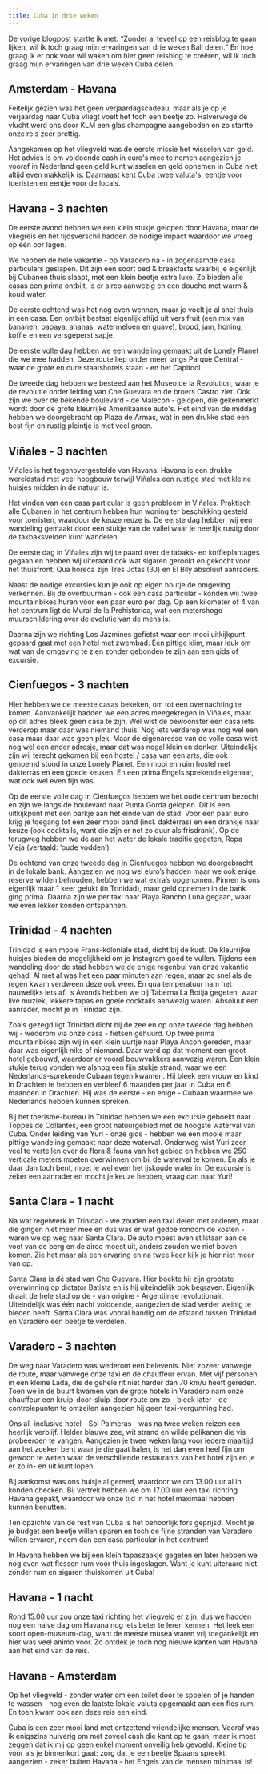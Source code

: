 ```yaml
---
title: Cuba in drie weken
---
```


De vorige blogpost startte ik met: “Zonder al teveel op een reisblog te gaan lijken, wil ik toch graag mijn ervaringen van drie weken Bali delen.“ En hoe graag ik er ook voor wil waken om hier geen reisblog te creëren, wil ik toch graag mijn ervaringen van drie weken Cuba delen.

## Amsterdam - Havana
Feitelijk gezien was het geen verjaardagscadeau, maar als je op je verjaardag naar Cuba vliegt voelt het toch een beetje zo. Halverwege de vlucht werd ons door KLM een glas champagne aangeboden en zo startte onze reis zeer prettig.

Aangekomen op het vliegveld was de eerste missie het wisselen van geld. Het advies is om voldoende cash in euro's mee te nemen aangezien je vooraf in Nederland geen geld kunt wisselen en geld opnemen in Cuba niet altijd even makkelijk is. Daarnaast kent Cuba twee valuta's, eentje voor toeristen en eentje voor de locals. 

## Havana - 3 nachten
De eerste avond hebben we een klein stukje gelopen door Havana, maar de vliegreis en het tijdsverschil hadden de nodige impact waardoor we vroeg op één oor lagen.

We hebben de hele vakantie - op Varadero na - in zogenaamde casa particulars geslapen. Dit zijn een soort bed & breakfasts waarbij je eigenlijk bij Cubanen thuis slaapt, met een klein beetje extra luxe. Zo bieden alle casas een prima ontbijt, is er airco aanwezig en een douche met warm & koud water. 

De eerste ochtend was het nog even wennen, maar je voelt je al snel thuis in een casa. Een ontbijt bestaat eigenlijk altijd uit vers fruit (een mix van bananen, papaya, ananas, watermeloen en guave), brood, jam, honing, koffie en een versgeperst sapje.

De eerste volle dag hebben we een wandeling gemaakt uit de Lonely Planet die we mee hadden. Deze route liep onder meer langs Parque Central - waar de grote en dure staatshotels staan - en het Capitool. 

De tweede dag hebben we besteed aan het Museo de la Revolution, waar je de revolutie onder leiding van Che Guevara en de broers Castro ziet. Ook zijn we over de bekende boulevard - de Malecon - gelopen, die gekenmerkt wordt door de grote kleurrijke Amerikaanse auto's. Het eind van de middag hebben we doorgebracht op Plaza de Armas, wat in een drukke stad een best fijn en rustig pleintje is met veel groen. 

## Viñales - 3 nachten
Viñales is het tegenovergestelde van Havana. Havana is een drukke wereldstad met veel hoogbouw terwijl Viñales een rustige stad met kleine huisjes midden in de natuur is. 

Het vinden van een casa particular is geen probleem in Viñales. Praktisch alle Cubanen in het centrum hebben hun woning ter beschikking gesteld voor toeristen, waardoor de keuze reuze is. De eerste dag hebben wij een wandeling gemaakt door een stukje van de vallei waar je heerlijk rustig door de takbaksvelden kunt wandelen. 

De eerste dag in Viñales zijn wij te paard over de tabaks- en koffieplantages gegaan en hebben wij uiteraard ook wat sigaren gerookt en gekocht voor het thuisfront. Qua horeca zijn Tres Jotas (3J) en El Bily absoluut aanraders.

Naast de nodige excursies kun je ook op eigen houtje de omgeving verkennen. Bij de overbuurman - ook een casa particular - konden wij twee mountainbikes huren voor een paar euro per dag. Op een kilometer of 4 van het centrum ligt de Mural de la Prehistorica, wat een metershoge muurschildering over de evolutie van de mens is. 

Daarna zijn we richting Los Jazmines gefietst waar een mooi uitkijkpunt gepaard gaat met een hotel met zwembad. Een pittige klim, maar leuk om wat van de omgeving te zien zonder gebonden te zijn aan een gids of excursie. 

## Cienfuegos - 3 nachten
Hier hebben we de meeste casas bekeken, om tot een overnachting te komen. Aanvankelijk hadden we een adres meegekregen in Viñales, maar op dit adres bleek geen casa te zijn. Wel wist de bewoonster een casa iets verderop maar daar was niemand thuis. Nog iets verderop was nog wel een casa maar daar was geen plek. Maar de eigenaresse van de volle casa wist nog wel een ander adresje, maar dat was nogal klein en donker. Uiteindelijk zijn wij terecht gekomen bij een hostel / casa van een arts, die ook genoemd stond in onze Lonely Planet. Een mooi en ruim hostel met dakterras en een goede keuken. En een prima Engels sprekende eigenaar, wat ook wel even fijn was.

Op de eerste volle dag in Cienfuegos hebben we het oude centrum bezocht en zijn we langs de boulevard naar Punta Gorda gelopen. Dit is een uitkijkpunt met een parkje aan het einde van de stad. Voor een paar euro krijg je toegang tot een zeer mooi pand (incl. dakterras) en een drankje naar keuze (ook cocktails, want die zijn er net zo duur als frisdrank). Op de terugweg hebben we de aan het water de lokale traditie gegeten, Ropa Vieja (vertaald: ‘oude vodden’).

De ochtend van onze tweede dag in Cienfuegos hebben we doorgebracht in de lokale bank. Aangezien we nog wel euro’s hadden maar we ook enige reserve wilden behouden, hebben we wat extra’s opgenomen. Pinnen is ons eigenlijk maar 1 keer gelukt (in Trinidad), maar geld opnemen in de bank ging prima. Daarna zijn we per taxi naar Playa Rancho Luna gegaan, waar we even lekker konden ontspannen.

## Trinidad - 4 nachten
Trinidad is een mooie Frans-koloniale stad, dicht bij de kust. De kleurrijke huisjes bieden de mogelijkheid om je Instagram goed te vullen. Tijdens een wandeling door de stad hebben we de enige regenbui van onze vakantie gehad. Al met al was het een paar minuten aan regen, maar zo snel als de regen kwam verdween deze ook weer. En qua temperatuur nam het nauwelijks iets af. ‘s Avonds hebben we bij Taberna La Botija gegeten, waar live muziek, lekkere tapas en goeie cocktails aanwezig waren. Absoluut een aanrader, mocht je in Trinidad zijn. 

Zoals gezegd ligt Trinidad dicht bij de zee en op onze tweede dag hebben wij - wederom via onze casa - fietsen gehuurd. Op twee prima mountainbikes zijn wij in een klein uurtje naar Playa Ancon gereden, maar daar was eigenlijk niks of niemand. Daar werd op dat moment een groot hotel gebouwd, waardoor er vooral bouwvakkers aanwezig waren. Een klein stukje terug vonden we alsnog een fijn stukje strand, waar we een Nederlands-sprekende Cubaan tegen kwamen. Hij bleek een vrouw en kind in Drachten te hebben en verbleef 6 maanden per jaar in Cuba en 6 maanden in Drachten. Hij was de eerste - en enige - Cubaan waarmee we Nederlands hebben kunnen spreken. 

Bij het toerisme-bureau in Trinidad hebben we een excursie geboekt naar Toppes de Collantes, een groot natuurgebied met de hoogste waterval van Cuba. Onder leiding van Yuri - onze gids - hebben we een mooie maar pittige wandeling gemaakt naar deze waterval. Onderweg wist Yuri zeer veel te vertellen over de flora & fauna van het gebied en hebben we 250 verticale meters moeten overwinnen om bij de waterval te komen. En als je daar dan toch bent, moet je wel even het ijskoude water in. De excursie is zeker een aanrader en mocht je keuze hebben, vraag dan naar Yuri!

## Santa Clara - 1 nacht
Na wat regelwerk in Trinidad - we zouden een taxi delen met anderen, maar die gingen niet meer mee en dus was er wat gedoe rondom de kosten - waren we op weg naar Santa Clara. De auto moest even stilstaan aan de voet van de berg en de airco moest uit, anders zouden we niet boven komen. Zie het maar als een ervaring en na twee keer kijk je hier niet meer van op. 

Santa Clara is dé stad van Che Guevara. Hier boekte hij zijn grootste overwinning op dictator Batista en is hij uiteindelijk ook begraven. Eigenlijk draait de hele stad op de - van origine - Argentijnse revolutionair. Uiteindelijk was één nacht voldoende, aangezien de stad verder weinig te bieden heeft. Santa Clara was vooral handig om de afstand tussen Trinidad en Varadero een beetje te verdelen.

## Varadero - 3 nachten
De weg naar Varadero was wederom een belevenis. Niet zozeer vanwege de route, maar vanwege onze taxi en de chauffeur ervan. Met vijf personen in een kleine Lada, die de gehele rit niet harder dan 70 km/u heeft gereden. Toen we in de buurt kwamen van de grote hotels in Varadero nam onze chauffeur een kruip-door-sluip-door route om zo - bleek later - de controlepunten te omzeilen aangezien hij geen taxi-vergunning had. 

Ons all-inclusive hotel - Sol Palmeras - was na twee weken reizen een heerlijk verblijf. Helder blauwe zee, wit strand en wilde pelikanen die vis probeerden te vangen. Aangezien je twee weken lang voor iedere maaltijd aan het zoeken bent waar je die gaat halen, is het dan even heel fijn om gewoon te weten waar de verschillende restaurants van het hotel zijn en je er zo in- en uit kunt lopen. 

Bij aankomst was ons huisje al gereed, waardoor we om 13.00 uur al in konden checken. Bij vertrek hebben we om 17.00 uur een taxi richting Havana gepakt, waardoor we onze tijd in het hotel maximaal hebben kunnen benutten. 

Ten opzichte van de rest van Cuba is het behoorlijk fors geprijsd. Mocht je je budget een beetje willen sparen en toch de fijne stranden van Varadero willen ervaren, neem dan een casa particular in het centrum!

In Havana hebben we bij een klein tapaszaakje gegeten en later hebben we nog even wat flessen rum voor thuis ingeslagen. Want je kunt uiteraard niet zonder rum en sigaren thuiskomen uit Cuba!

## Havana - 1 nacht
Rond 15.00 uur zou onze taxi richting het vliegveld er zijn, dus we hadden nog een halve dag om Havana nog iets beter te leren kennen. Het leek een soort open-museum-dag, want de meeste musea waren vrij toegankelijk en hier was veel animo voor. Zo ontdek je toch nog nieuwe kanten van Havana aan het eind van de reis. 

## Havana - Amsterdam
Op het vliegveld - zonder water om een toilet door te spoelen of je handen te wassen - nog even de laatste lokale valuta opgemaakt aan een fles rum. En toen kwam ook aan deze reis een eind. 

Cuba is een zeer mooi land met ontzettend vriendelijke mensen. Vooraf was ik enigszins huiverig om met zoveel cash die kant op te gaan, maar ik moet zeggen dat ik mij op geen enkel moment onveilig heb gevoeld. Kleine tip voor als je binnenkort gaat: zorg dat je een beetje Spaans spreekt, aangezien - zeker buiten Havana - het Engels van de mensen minimaal is!
